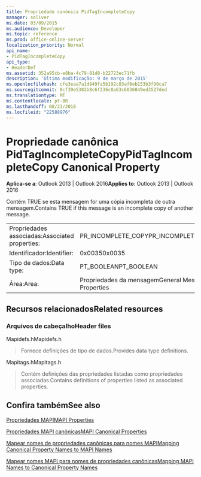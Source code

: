 ```yaml
---
title: Propriedade canônica PidTagIncompleteCopy
manager: soliver
ms.date: 03/09/2015
ms.audience: Developer
ms.topic: reference
ms.prod: office-online-server
localization_priority: Normal
api_name:
- PidTagIncompleteCopy
api_type:
- HeaderDef
ms.assetid: 352a95cb-e8ba-4c79-81d8-b22723ec71fb
description: 'Última modificação: 9 de março de 2015'
ms.openlocfilehash: cfe3eaa7a1d849fa5b192c83af0eb153b3f90ca7
ms.sourcegitcommit: 0cf39e5382b8c6f236c8a63c6036849ed3527ded
ms.translationtype: MT
ms.contentlocale: pt-BR
ms.lasthandoff: 08/23/2018
ms.locfileid: "22588976"
---
```

# <a name="pidtagincompletecopy-canonical-property"></a><span data-ttu-id="decdd-103">Propriedade canônica PidTagIncompleteCopy</span><span class="sxs-lookup"><span data-stu-id="decdd-103">PidTagIncompleteCopy Canonical Property</span></span>

  
  
<span data-ttu-id="decdd-104">**Aplica-se a**: Outlook 2013 | Outlook 2016</span><span class="sxs-lookup"><span data-stu-id="decdd-104">**Applies to**: Outlook 2013 | Outlook 2016</span></span> 
  
<span data-ttu-id="decdd-105">Contém TRUE se esta mensagem for uma cópia incompleta de outra mensagem.</span><span class="sxs-lookup"><span data-stu-id="decdd-105">Contains TRUE if this message is an incomplete copy of another message.</span></span>
  
|||
|:-----|:-----|
|<span data-ttu-id="decdd-106">Propriedades associadas:</span><span class="sxs-lookup"><span data-stu-id="decdd-106">Associated properties:</span></span>  <br/> |<span data-ttu-id="decdd-107">PR_INCOMPLETE_COPY</span><span class="sxs-lookup"><span data-stu-id="decdd-107">PR_INCOMPLETE_COPY</span></span>  <br/> |
|<span data-ttu-id="decdd-108">Identificador:</span><span class="sxs-lookup"><span data-stu-id="decdd-108">Identifier:</span></span>  <br/> |<span data-ttu-id="decdd-109">0x0035</span><span class="sxs-lookup"><span data-stu-id="decdd-109">0x0035</span></span>  <br/> |
|<span data-ttu-id="decdd-110">Tipo de dados:</span><span class="sxs-lookup"><span data-stu-id="decdd-110">Data type:</span></span>  <br/> |<span data-ttu-id="decdd-111">PT_BOOLEAN</span><span class="sxs-lookup"><span data-stu-id="decdd-111">PT_BOOLEAN</span></span>  <br/> |
|<span data-ttu-id="decdd-112">Área:</span><span class="sxs-lookup"><span data-stu-id="decdd-112">Area:</span></span>  <br/> |<span data-ttu-id="decdd-113">Propriedades da mensagem</span><span class="sxs-lookup"><span data-stu-id="decdd-113">General Message Properties</span></span>  <br/> |
   
## <a name="related-resources"></a><span data-ttu-id="decdd-114">Recursos relacionados</span><span class="sxs-lookup"><span data-stu-id="decdd-114">Related resources</span></span>

### <a name="header-files"></a><span data-ttu-id="decdd-115">Arquivos de cabeçalho</span><span class="sxs-lookup"><span data-stu-id="decdd-115">Header files</span></span>

<span data-ttu-id="decdd-116">Mapidefs.h</span><span class="sxs-lookup"><span data-stu-id="decdd-116">Mapidefs.h</span></span>
  
> <span data-ttu-id="decdd-117">Fornece definições de tipo de dados.</span><span class="sxs-lookup"><span data-stu-id="decdd-117">Provides data type definitions.</span></span>
    
<span data-ttu-id="decdd-118">Mapitags.h</span><span class="sxs-lookup"><span data-stu-id="decdd-118">Mapitags.h</span></span>
  
> <span data-ttu-id="decdd-119">Contém definições das propriedades listadas como propriedades associadas.</span><span class="sxs-lookup"><span data-stu-id="decdd-119">Contains definitions of properties listed as associated properties.</span></span>
    
## <a name="see-also"></a><span data-ttu-id="decdd-120">Confira também</span><span class="sxs-lookup"><span data-stu-id="decdd-120">See also</span></span>



[<span data-ttu-id="decdd-121">Propriedades MAPI</span><span class="sxs-lookup"><span data-stu-id="decdd-121">MAPI Properties</span></span>](mapi-properties.md)
  
[<span data-ttu-id="decdd-122">Propriedades MAPI canônicas</span><span class="sxs-lookup"><span data-stu-id="decdd-122">MAPI Canonical Properties</span></span>](mapi-canonical-properties.md)
  
[<span data-ttu-id="decdd-123">Mapear nomes de propriedades canônicas para nomes MAPI</span><span class="sxs-lookup"><span data-stu-id="decdd-123">Mapping Canonical Property Names to MAPI Names</span></span>](mapping-canonical-property-names-to-mapi-names.md)
  
[<span data-ttu-id="decdd-124">Mapear nomes MAPI para nomes de propriedades canônicas</span><span class="sxs-lookup"><span data-stu-id="decdd-124">Mapping MAPI Names to Canonical Property Names</span></span>](mapping-mapi-names-to-canonical-property-names.md)

